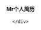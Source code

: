 <!DOCTYPE html>
<html lang="en">
<head>
    <meta charset="UTF-8">
    <meta name="viewport" content="width=device-width, initial-scale=1.0">
    <meta http-equiv="X-UA-Compatible" content="ie=edge">
    <title>Mr王个人简历</title>
    <style>
        .jl{
        text-align:center
        }
    </style>
</head>
<body>
    <div class='jl'> 
        <h4>Mr个人简历</h4>
            
    </div>
</body>
</html>
